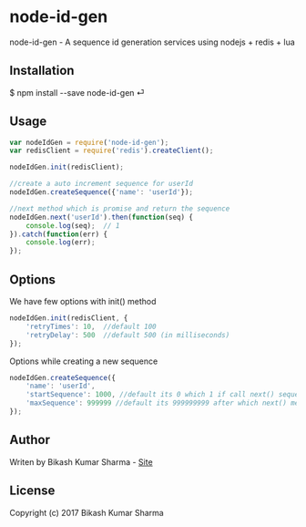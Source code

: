 # node-id-gen
node-id-gen -  A sequence id generation services using nodejs + redis + lua


## Installation ##
$ npm install --save node-id-gen ⏎

## Usage ##
```js
var nodeIdGen = require('node-id-gen');
var redisClient = require('redis').createClient();

nodeIdGen.init(redisClient);

//create a auto increment sequence for userId
nodeIdGen.createSequence({'name': 'userId'});

//next method which is promise and return the sequence
nodeIdGen.next('userId').then(function(seq) {
	console.log(seq);  // 1
}).catch(function(err) {
	console.log(err);
});
```

## Options ##

We have few options with init() method
```js
nodeIdGen.init(redisClient, {
	'retryTimes': 10,  //default 100
	'retryDelay': 500  //default 500 (in milliseconds)
});
```
Options while creating a new sequence
```js
nodeIdGen.createSequence({
	'name': 'userId',
	'startSequence': 1000, //default its 0 which 1 if call next() sequence
	'maxSequence': 999999 //default its 999999999 after which next() method shall throw error
});
```


## Author ##
Writen by Bikash Kumar Sharma - [Site](http://bikashsharma.me)

## License ##
Copyright (c) 2017 Bikash Kumar Sharma
